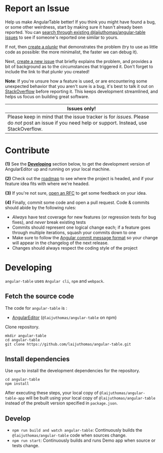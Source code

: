 
# Report an Issue

Help us make AngularTable better! If you think you might have found a bug, or some other weirdness, start by making sure
it hasn't already been reported. You can [search through existing @laijuthomas/angular-table issues](https://github.com/laijuthomas/angular-table/issues)
to see if someone's reported one similar to yours.

If not, then [create a plunkr](http://bit.ly/UIR-Plunk) that demonstrates the problem (try to use as little code
as possible: the more minimalist, the faster we can debug it).

Next, [create a new issue](https://github.com/laijuthomas/angular-table/issues/new) that briefly explains the problem,
and provides a bit of background as to the circumstances that triggered it. Don't forget to include the link to
that plunkr you created!

**Note**: If you're unsure how a feature is used, or are encountering some unexpected behavior that you aren't sure
is a bug, it's best to talk it out on
[StackOverflow](http://stackoverflow.com/questions/ask?tags=angular,@laijuthomas/angular-table) before reporting it. This
keeps development streamlined, and helps us focus on building great software.


Issues only! |
-------------|
Please keep in mind that the issue tracker is for *issues*. Please do *not* post an issue if you need help or support. Instead, use StackOverflow. |

# Contribute

**(1)** See the **[Developing](#developing)** section below, to get the development version of AngularEditor up and running on your local machine.

**(2)** Check out the [roadmap](https://github.com/laijuthomas/angular-table/milestones) to see where the project is headed, and if your feature idea fits with where we're headed.

**(3)** If you're not sure, [open an RFC](https://github.com/laijuthomas/angular-table/issues/new?title=RFC:%20My%20idea) to get some feedback on your idea.

**(4)** Finally, commit some code and open a pull request. Code & commits should abide by the following rules:

- *Always* have test coverage for new features (or regression tests for bug fixes), and *never* break existing tests
- Commits should represent one logical change each; if a feature goes through multiple iterations, squash your commits down to one
- Make sure to follow the [Angular commit message format](https://github.com/angular/angular.js/blob/master/CONTRIBUTING.md#commit-message-format) so your change will appear in the changelog of the next release.
- Changes should always respect the coding style of the project



# Developing

`angular-table` uses <code>Angular cli</code>, <code>npm</code> and <code>webpack</code>.

## Fetch the source code

The code for `angular-table` is :

* [AngularEditor](https://github.com/laijuthomas/angular-table) (`@laijuthomas/angular-table` on npm)

Clone repository.

```
mkdir angular-table
cd angular-table
git clone https://github.com/laijuthomas/angular-table.git
```

## Install dependencies

Use `npm` to install the development dependencies for the repository.

```
cd angular-table
npm install
```

After executing these steps, your local copy of `@laijuthomas/angular-table-app` will be built using your local copy of `@laijuthomas/angular-table`
instead of the prebuilt version specified in `package.json`.

## Develop

* `npm run build and watch angular-table`: Continuously builds the `@laijuthomas/angular-table` code when sources change.
* `npm run start`: Continuously builds and runs Demo app when source or tests change.
